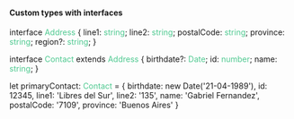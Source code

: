 #### Custom types with interfaces

interface <span style="color: #4EC990;">Address</span> {
	line1: <span style="color: #4EC990;">string</span>;
	line2: <span style="color: #4EC990;">string</span>;
	postalCode: <span style="color: #4EC990;">string</span>;
	province: <span style="color: #4EC990;">string</span>;
	region?: <span style="color: #4EC990;">string</span>;
}

interface <span style="color: #4EC990;">Contact</span> extends <span style="color: #4EC990;">Address</span> {
	birthdate?: <span style="color: #4EC990;">Date</span>;
	id: <span style="color: #4EC990;">number</span>;
	name: <span style="color: #4EC990;">string</span>;
}

let primaryContact: <span style="color: #4EC990;">Contact</span> = {
	birthdate: new Date('21-04-1989'),
	id: 12345,
	line1: 'Libres del Sur',
	line2: '135',
	name: 'Gabriel Fernandez',
	postalCode: '7109',
	province: 'Buenos Aires'
}

